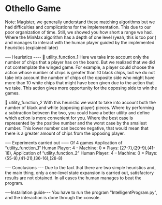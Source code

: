 # Othello Game
Note: Magister, we generally understand these matching algorithms but we had difficulties and complications for the implementation. This due to our poor organization of time.
Still, we showed you how short a range we had. Where the MinMax algorithm has a depth of one level (yeah, this is too por ) and manages to interact with the human player guided by the implemented heuristics (explained later)


--- Heuristics ----
 utility_function_1
Here we take into account only the number of chips that a player has on the board. But we realized that we did not contemplate the winged game. For example, a player could choose the action whose number of chips is greater than 10 black chips, but we do not take into account the number of chips of the opposite side who might have more than 10 white chips that might have been given due to the action that we take. This action gives more opportunity for the opposing side to win the games.

 utility_function_2
With this heuristic we want to take into account both the number of black and white (opposing player) pieces. Where by performing a subtraction between the two, you could have a better utility and define which action is more convenient for you. Where the best case is represented by the positive number and the worst case by the smallest number. This lower number can become negative, that would mean that there is a greater amount of chips from the opposing player.



--- Experiments carried out ----
Of 4 games
Application of “utility_function_1” Human Player: 4 - Machine: 0 = Plays: (27-7),(29-9),(41-18),
Application of “utility_function_2” Human Player: 4 – Machine: 0 = Plays: (55-9),(41-21),(36-16),(28-8)


--- Conclusions ---
Due to the fact that there are two simple heuristics and, the main thing, only a one-level state expansion is carried out, satisfactory results are not obtained. In all cases the human manages to beat the program.


---Installation guide---
You have to run the program "IntelligentProgram.py", and the interaction is done through the console.
